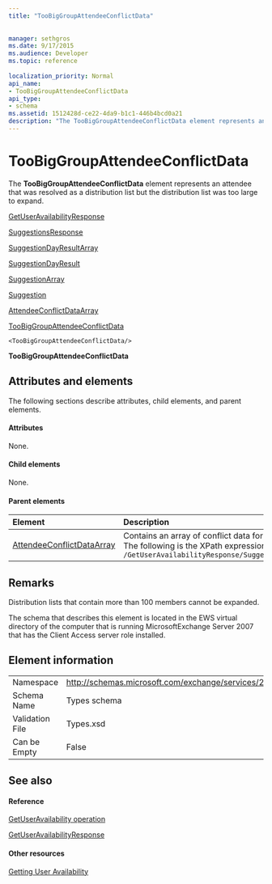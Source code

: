 ```yaml
---
title: "TooBigGroupAttendeeConflictData"
 
 
manager: sethgros
ms.date: 9/17/2015
ms.audience: Developer
ms.topic: reference
 
localization_priority: Normal
api_name:
- TooBigGroupAttendeeConflictData
api_type:
- schema
ms.assetid: 1512428d-ce22-4da9-b1c1-446b4bcd0a21
description: "The TooBigGroupAttendeeConflictData element represents an attendee that was resolved as a distribution list but the distribution list was too large to expand."
---
```


# TooBigGroupAttendeeConflictData

The **TooBigGroupAttendeeConflictData** element represents an attendee that was resolved as a distribution list but the distribution list was too large to expand. 
  
[GetUserAvailabilityResponse](getuseravailabilityresponse.md)
  
[SuggestionsResponse](suggestionsresponse.md)
  
[SuggestionDayResultArray](suggestiondayresultarray.md)
  
[SuggestionDayResult](suggestiondayresult.md)
  
[SuggestionArray](suggestionarray.md)
  
[Suggestion](suggestion.md)
  
[AttendeeConflictDataArray](attendeeconflictdataarray.md)
  
[TooBigGroupAttendeeConflictData](toobiggroupattendeeconflictdata.md)
  
```
<TooBigGroupAttendeeConflictData/>
```

 **TooBigGroupAttendeeConflictData**
## Attributes and elements

The following sections describe attributes, child elements, and parent elements.
  
#### Attributes

None.
  
#### Child elements

None.
  
#### Parent elements

|**Element**|**Description**|
|:-----|:-----|
|[AttendeeConflictDataArray](attendeeconflictdataarray.md) <br/> |Contains an array of conflict data for attendees identified in the [GetUserAvailabilityRequest](getuseravailabilityrequest.md).  <br/> The following is the XPath expression to this element:  <br/>  `/GetUserAvailabilityResponse/SuggestionsResponse/SuggestionDayResultArray/SuggestionDayResult[i]/SuggestionArray/Suggestion[i]/AttendeeConflictDataArray` <br/> |
   
## Remarks

Distribution lists that contain more than 100 members cannot be expanded.
  
The schema that describes this element is located in the EWS virtual directory of the computer that is running MicrosoftExchange Server 2007 that has the Client Access server role installed.
  
## Element information

|||
|:-----|:-----|
|Namespace  <br/> |http://schemas.microsoft.com/exchange/services/2006/types  <br/> |
|Schema Name  <br/> |Types schema  <br/> |
|Validation File  <br/> |Types.xsd  <br/> |
|Can be Empty  <br/> |False  <br/> |
   
## See also

#### Reference

[GetUserAvailability operation](getuseravailability-operation.md)
  
[GetUserAvailabilityResponse](getuseravailabilityresponse.md)
#### Other resources

[Getting User Availability](http://msdn.microsoft.com/library/d4133fcb-9b0f-4e6b-aadf-a389da83516a%28Office.15%29.aspx)

